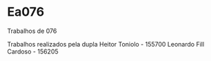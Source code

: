 # Ea076
Trabalhos de 076


Trabalhos realizados pela dupla 
Heitor Toniolo - 155700
Leonardo Fill Cardoso - 156205
